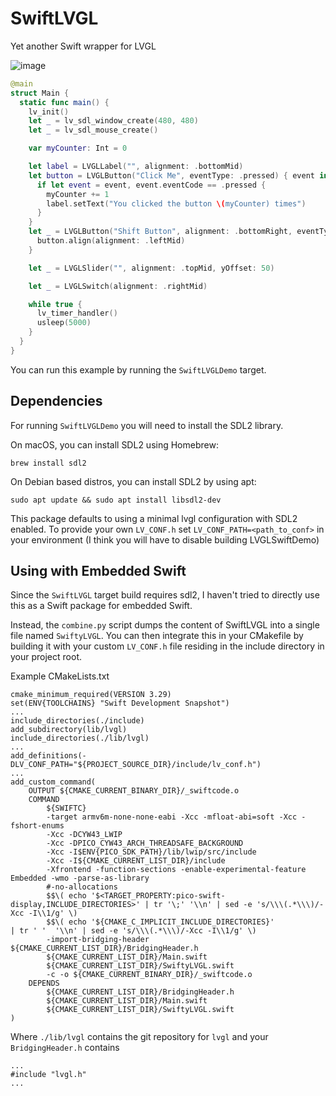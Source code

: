 # SwiftLVGL

Yet another Swift wrapper for LVGL

![image](https://github.com/user-attachments/assets/98976e76-6313-433d-937c-ee403b36b097)

```swift
@main
struct Main {
  static func main() {
    lv_init()
    let _ = lv_sdl_window_create(480, 480)
    let _ = lv_sdl_mouse_create()

    var myCounter: Int = 0

    let label = LVGLLabel("", alignment: .bottomMid)
    let button = LVGLButton("Click Me", eventType: .pressed) { event in
      if let event = event, event.eventCode == .pressed {
        myCounter += 1
        label.setText("You clicked the button \(myCounter) times")
      }
    }
    let _ = LVGLButton("Shift Button", alignment: .bottomRight, eventType: .pressed) { event in
      button.align(alignment: .leftMid)
    }

    let _ = LVGLSlider("", alignment: .topMid, yOffset: 50)

    let _ = LVGLSwitch(alignment: .rightMid)

    while true {
      lv_timer_handler()
      usleep(5000)
    }
  }
}
```

You can run this example by running the `SwiftLVGLDemo` target.

## Dependencies

For running `SwiftLVGLDemo` you will need to install the SDL2 library.


On macOS, you can install SDL2 using Homebrew:

```
brew install sdl2
```

On Debian based distros, you can install SDL2 by using apt:

```
sudo apt update && sudo apt install libsdl2-dev
```

This package defaults to using a minimal lvgl configuration with SDL2 enabled. To provide your own `LV_CONF.h` set `LV_CONF_PATH=<path_to_conf>` in your environment (I think you will have to disable building LVGLSwiftDemo)


## Using with Embedded Swift

Since the `SwiftLVGL` target build requires sdl2, I haven't tried to directly use this as a Swift package for embedded Swift. 

Instead, the `combine.py` script dumps the content of SwiftLVGL into a single file named `SwiftyLVGL`. You can then integrate this in your CMakefile by building it with your custom `LV_CONF.h` file residing in the include directory in your project root.

Example CMakeLists.txt

```
cmake_minimum_required(VERSION 3.29)
set(ENV{TOOLCHAINS} "Swift Development Snapshot")
...
include_directories(./include)
add_subdirectory(lib/lvgl)
include_directories(./lib/lvgl)
...
add_definitions(-DLV_CONF_PATH="${PROJECT_SOURCE_DIR}/include/lv_conf.h")
...
add_custom_command(
    OUTPUT ${CMAKE_CURRENT_BINARY_DIR}/_swiftcode.o
    COMMAND
        ${SWIFTC}
        -target armv6m-none-none-eabi -Xcc -mfloat-abi=soft -Xcc -fshort-enums
        -Xcc -DCYW43_LWIP
        -Xcc -DPICO_CYW43_ARCH_THREADSAFE_BACKGROUND
        -Xcc -I$ENV{PICO_SDK_PATH}/lib/lwip/src/include
        -Xcc -I${CMAKE_CURRENT_LIST_DIR}/include
        -Xfrontend -function-sections -enable-experimental-feature Embedded -wmo -parse-as-library
        #-no-allocations
        $$\( echo '$<TARGET_PROPERTY:pico-swift-display,INCLUDE_DIRECTORIES>' | tr '\;' '\\n' | sed -e 's/\\\(.*\\\)/-Xcc -I\\1/g' \)
        $$\( echo '${CMAKE_C_IMPLICIT_INCLUDE_DIRECTORIES}'             | tr ' '  '\\n' | sed -e 's/\\\(.*\\\)/-Xcc -I\\1/g' \)
        -import-bridging-header ${CMAKE_CURRENT_LIST_DIR}/BridgingHeader.h
        ${CMAKE_CURRENT_LIST_DIR}/Main.swift
        ${CMAKE_CURRENT_LIST_DIR}/SwiftyLVGL.swift
        -c -o ${CMAKE_CURRENT_BINARY_DIR}/_swiftcode.o
    DEPENDS
        ${CMAKE_CURRENT_LIST_DIR}/BridgingHeader.h
        ${CMAKE_CURRENT_LIST_DIR}/Main.swift
        ${CMAKE_CURRENT_LIST_DIR}/SwiftyLVGL.swift
)

```

Where `./lib/lvgl` contains the git repository for `lvgl` and your `BridgingHeader.h` contains 

```
...
#include "lvgl.h"
...
```
